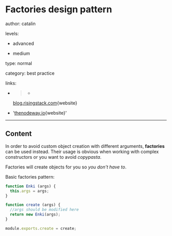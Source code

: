 # Factories design pattern
author: catalin

levels:

  - advanced

  - medium

type: normal

category: best practice

links:

  - >-
    [blog.risingstack.com](https://blog.risingstack.com/fundamental-node-js-design-patterns/){website}

  - '[thenodeway.io](http://thenodeway.io/posts/designing-factories/){website}'

---
## Content

In order to avoid custom object creation with different arguments, **factories** can be used instead. Their usage is obvious when working with complex constructors or you want to avoid *copypasta*.

Factories will create objects for you so *you don't have to*.

Basic factories pattern:
```javascript
function Enki (args) {
  this.args = args;
}

function create (args) {
  //args should be modified here
  return new Enki(args);
}

module.exports.create = create;
```

